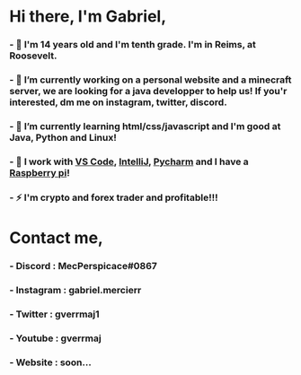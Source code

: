 # Hi there, I'm Gabriel,
### - 💬 I'm 14 years old and I'm tenth grade. I'm in Reims, at Roosevelt.
### - 🔭 I’m currently working on a personal website and a minecraft server, we are looking for a java developper to help us! If you'r interested, dm me on instagram, twitter, discord.
### - 🌱 I’m currently learning html/css/javascript and I'm good at Java, Python and Linux!
### - 🔨 I work with [VS Code](https://code.visualstudio.com/), [IntelliJ](https://www.jetbrains.com/fr-fr/idea/), [Pycharm](https://www.jetbrains.com/fr-fr/pycharm/) and I have a [Raspberry pi](https://www.raspberrypi.com/products/raspberry-pi-4-model-b/)! 
### - ⚡ I'm crypto and forex trader and profitable!!!

# Contact me,
### - Discord : MecPerspicace#0867
### - Instagram : gabriel.mercierr
### - Twitter : gverrmaj1
### - Youtube : gverrmaj
### - Website : soon...

